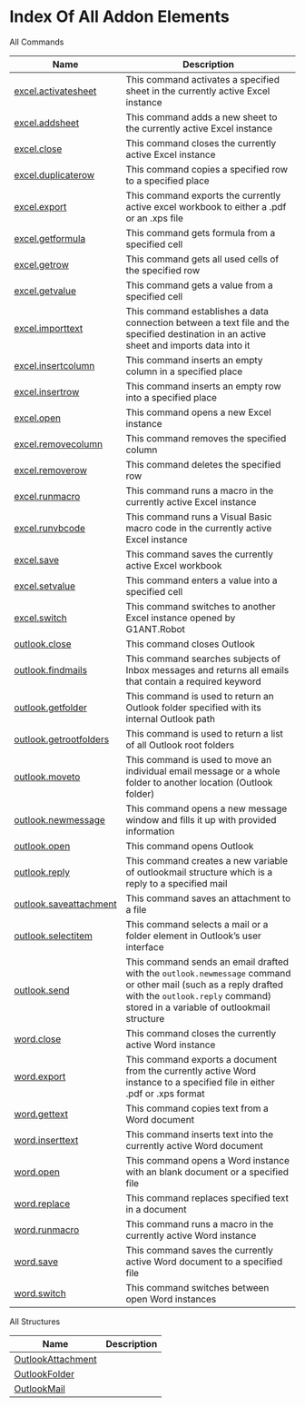 # Index Of All Addon Elements


 All Commands

| Name | Description |
| ---- | ----------- |
| [excel.activatesheet](https://manual.g1ant.com/link/G1ANT.Addon.MSOffice/G1ANT.Addon.MSOffice/Commands/ExcelActivateSheetCommand.md) | This command activates a specified sheet in the currently active Excel instance |
| [excel.addsheet](https://manual.g1ant.com/link/G1ANT.Addon.MSOffice/G1ANT.Addon.MSOffice/Commands/ExcelAddSheetCommand.md) | This command adds a new sheet to the currently active Excel instance |
| [excel.close](https://manual.g1ant.com/link/G1ANT.Addon.MSOffice/G1ANT.Addon.MSOffice/Commands/ExcelCloseCommand.md) | This command closes the currently active Excel instance |
| [excel.duplicaterow](https://manual.g1ant.com/link/G1ANT.Addon.MSOffice/G1ANT.Addon.MSOffice/Commands/ExcelDuplicateRowCommand.md) | This command copies a specified row to a specified place |
| [excel.export](https://manual.g1ant.com/link/G1ANT.Addon.MSOffice/G1ANT.Addon.MSOffice/Commands/ExcelExportCommand.md) | This command exports the currently active excel workbook to either a .pdf or an .xps file |
| [excel.getformula](https://manual.g1ant.com/link/G1ANT.Addon.MSOffice/G1ANT.Addon.MSOffice/Commands/ExcelGetFormulaCommand.md) | This command gets formula from a specified cell |
| [excel.getrow](https://manual.g1ant.com/link/G1ANT.Addon.MSOffice/G1ANT.Addon.MSOffice/Commands/ExcelGetRowCommand.md) | This command gets all used cells of the specified row |
| [excel.getvalue](https://manual.g1ant.com/link/G1ANT.Addon.MSOffice/G1ANT.Addon.MSOffice/Commands/ExcelGetValueCommand.md) | This command gets a value from a specified cell |
| [excel.importtext](https://manual.g1ant.com/link/G1ANT.Addon.MSOffice/G1ANT.Addon.MSOffice/Commands/ExcelImportTextCommand.md) | This command establishes a data connection between a text file and the specified destination in an active sheet and imports data into it |
| [excel.insertcolumn](https://manual.g1ant.com/link/G1ANT.Addon.MSOffice/G1ANT.Addon.MSOffice/Commands/ExcelInsertColumnCommand.md) | This command inserts an empty column in a specified place |
| [excel.insertrow](https://manual.g1ant.com/link/G1ANT.Addon.MSOffice/G1ANT.Addon.MSOffice/Commands/ExcelInsertRowCommand.md) | This command inserts an empty row into a specified place |
| [excel.open](https://manual.g1ant.com/link/G1ANT.Addon.MSOffice/G1ANT.Addon.MSOffice/Commands/ExcelOpenCommand.md) | This command opens a new Excel instance |
| [excel.removecolumn](https://manual.g1ant.com/link/G1ANT.Addon.MSOffice/G1ANT.Addon.MSOffice/Commands/ExcelRemoveColumnCommand.md) | This command removes the specified column |
| [excel.removerow](https://manual.g1ant.com/link/G1ANT.Addon.MSOffice/G1ANT.Addon.MSOffice/Commands/ExcelRemoveRowCommand.md) | This command deletes the specified row |
| [excel.runmacro](https://manual.g1ant.com/link/G1ANT.Addon.MSOffice/G1ANT.Addon.MSOffice/Commands/ExcelRunMacroCommand.md) | This command runs a macro in the currently active Excel instance |
| [excel.runvbcode](https://manual.g1ant.com/link/G1ANT.Addon.MSOffice/G1ANT.Addon.MSOffice/Commands/ExcelRunVBCodeCommand.md) | This command runs a Visual Basic macro code in the currently active Excel instance |
| [excel.save](https://manual.g1ant.com/link/G1ANT.Addon.MSOffice/G1ANT.Addon.MSOffice/Commands/ExcelSaveCommand.md) | This command saves the currently active Excel workbook |
| [excel.setvalue](https://manual.g1ant.com/link/G1ANT.Addon.MSOffice/G1ANT.Addon.MSOffice/Commands/ExcelSetValueCommand.md) | This command enters a value into a specified cell |
| [excel.switch](https://manual.g1ant.com/link/G1ANT.Addon.MSOffice/G1ANT.Addon.MSOffice/Commands/ExcelSwitchCommand.md) | This command switches to another Excel instance opened by G1ANT.Robot |
| [outlook.close](https://manual.g1ant.com/link/G1ANT.Addon.MSOffice/G1ANT.Addon.MSOffice/Commands/OutlookCloseCommand.md) | This command closes Outlook |
| [outlook.findmails](https://manual.g1ant.com/link/G1ANT.Addon.MSOffice/G1ANT.Addon.MSOffice/Commands/OutlookFindMailsCommand.md) | This command searches subjects of Inbox messages and returns all emails that contain a required keyword |
| [outlook.getfolder](https://manual.g1ant.com/link/G1ANT.Addon.MSOffice/G1ANT.Addon.MSOffice/Commands/OutlookGetFolderCommand.md) | This command is used to return an Outlook folder specified with its internal Outlook path |
| [outlook.getrootfolders](https://manual.g1ant.com/link/G1ANT.Addon.MSOffice/G1ANT.Addon.MSOffice/Commands/OutlookGetRootFoldersCommand.md) | This command is used to return a list of all Outlook root folders |
| [outlook.moveto](https://manual.g1ant.com/link/G1ANT.Addon.MSOffice/G1ANT.Addon.MSOffice/Commands/OutlookMoveToCommand.md) | This command is used to move an individual email message or a whole folder to another location (Outlook folder) |
| [outlook.newmessage](https://manual.g1ant.com/link/G1ANT.Addon.MSOffice/G1ANT.Addon.MSOffice/Commands/OutlookNewMessageCommand.md) | This command opens a new message window and fills it up with provided information |
| [outlook.open](https://manual.g1ant.com/link/G1ANT.Addon.MSOffice/G1ANT.Addon.MSOffice/Commands/OutlookOpenCommand.md) | This command opens Outlook |
| [outlook.reply](https://manual.g1ant.com/link/G1ANT.Addon.MSOffice/G1ANT.Addon.MSOffice/Commands/OutlookReplyCommand.md) | This command creates a new variable of outlookmail structure which is a reply to a specified mail |
| [outlook.saveattachment](https://manual.g1ant.com/link/G1ANT.Addon.MSOffice/G1ANT.Addon.MSOffice/Commands/OutlookSaveAttachmentCommand.md) | This command saves an attachment to a file |
| [outlook.selectitem](https://manual.g1ant.com/link/G1ANT.Addon.MSOffice/G1ANT.Addon.MSOffice/Commands/OutlookSelectItemCommand.md) | This command selects a mail or a folder element in Outlook’s user interface |
| [outlook.send](https://manual.g1ant.com/link/G1ANT.Addon.MSOffice/G1ANT.Addon.MSOffice/Commands/OutlookSendCommand.md) | This command sends an email drafted with the `outlook.newmessage` command or other mail (such as a reply drafted with the `outlook.reply` command) stored in a variable of outlookmail structure |
| [word.close](https://manual.g1ant.com/link/G1ANT.Addon.MSOffice/G1ANT.Addon.MSOffice/Commands/WordCloseCommand.md) | This command closes the currently active Word instance |
| [word.export](https://manual.g1ant.com/link/G1ANT.Addon.MSOffice/G1ANT.Addon.MSOffice/Commands/WordExportCommand.md) | This command exports a document from the currently active Word instance to a specified file in either .pdf or .xps format |
| [word.gettext](https://manual.g1ant.com/link/G1ANT.Addon.MSOffice/G1ANT.Addon.MSOffice/Commands/WordGetTextCommand.md) | This command copies text from a Word document |
| [word.inserttext](https://manual.g1ant.com/link/G1ANT.Addon.MSOffice/G1ANT.Addon.MSOffice/Commands/WordInsertTextCommand.md) | This command inserts text into the currently active Word document |
| [word.open](https://manual.g1ant.com/link/G1ANT.Addon.MSOffice/G1ANT.Addon.MSOffice/Commands/WordOpenCommand.md) | This command opens a Word instance with an blank document or a specified file |
| [word.replace](https://manual.g1ant.com/link/G1ANT.Addon.MSOffice/G1ANT.Addon.MSOffice/Commands/WordReplaceCommand.md) | This command replaces specified text in a document |
| [word.runmacro](https://manual.g1ant.com/link/G1ANT.Addon.MSOffice/G1ANT.Addon.MSOffice/Commands/WordRunMacroCommand.md) | This command runs a macro in the currently active Word instance |
| [word.save](https://manual.g1ant.com/link/G1ANT.Addon.MSOffice/G1ANT.Addon.MSOffice/Commands/WordSaveCommand.md) | This command saves the currently active Word document to a specified file |
| [word.switch](https://manual.g1ant.com/link/G1ANT.Addon.MSOffice/G1ANT.Addon.MSOffice/Commands/WordSwitchCommand.md) | This command switches between open Word instances |

 All Structures

| Name | Description |
| ---- | ----------- |
| [OutlookAttachment](https://manual.g1ant.com/link/G1ANT.Addon.MSOffice/G1ANT.Addon.MSOffice/Structures/OutlookAttachmentStructure.md) |  |
| [OutlookFolder](https://manual.g1ant.com/link/G1ANT.Addon.MSOffice/G1ANT.Addon.MSOffice/Structures/OutlookFolderStructure.md) |  |
| [OutlookMail](https://manual.g1ant.com/link/G1ANT.Addon.MSOffice/G1ANT.Addon.MSOffice/Structures/OutlookMailStructure.md) |  |
